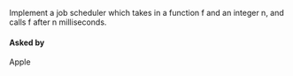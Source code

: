Implement a job scheduler which takes in a function f and an integer n, and calls f after n milliseconds.

#### Asked by
Apple